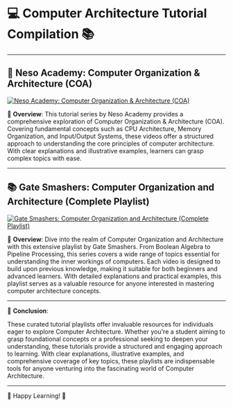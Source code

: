# 💻 Computer Architecture Tutorial Compilation 📚

---

## 🎥 Neso Academy: Computer Organization & Architecture (COA)

[![Neso Academy: Computer Organization & Architecture (COA)](https://img.youtube.com/vi/playlist?list=PLBlnK6fEyqRgLLlzdgiTUKULKJPYc0A4q/0.jpg)](https://www.youtube.com/playlist?list=PLBlnK6fEyqRgLLlzdgiTUKULKJPYc0A4q)

📝 **Overview**: This tutorial series by Neso Academy provides a comprehensive exploration of Computer Organization & Architecture (COA). Covering fundamental concepts such as CPU Architecture, Memory Organization, and Input/Output Systems, these videos offer a structured approach to understanding the core principles of computer architecture. With clear explanations and illustrative examples, learners can grasp complex topics with ease.

---

## 📚 Gate Smashers: Computer Organization and Architecture (Complete Playlist)

[![Gate Smashers: Computer Organization and Architecture (Complete Playlist)](https://img.youtube.com/vi/playlist?list=PLxCzCOWd7aiHMonh3G6QNKq53C6oNXGrX/0.jpg)](https://www.youtube.com/playlist?list=PLxCzCOWd7aiHMonh3G6QNKq53C6oNXGrX)

📝 **Overview**: Dive into the realm of Computer Organization and Architecture with this extensive playlist by Gate Smashers. From Boolean Algebra to Pipeline Processing, this series covers a wide range of topics essential for understanding the inner workings of computers. Each video is designed to build upon previous knowledge, making it suitable for both beginners and advanced learners. With detailed explanations and practical examples, this playlist serves as a valuable resource for anyone interested in mastering computer architecture concepts.

---

📘 **Conclusion**:

These curated tutorial playlists offer invaluable resources for individuals eager to explore Computer Architecture. Whether you're a student aiming to grasp foundational concepts or a professional seeking to deepen your understanding, these tutorials provide a structured and engaging approach to learning. With clear explanations, illustrative examples, and comprehensive coverage of key topics, these playlists are indispensable tools for anyone venturing into the fascinating world of Computer Architecture.

---

🚀 Happy Learning! 🌟
